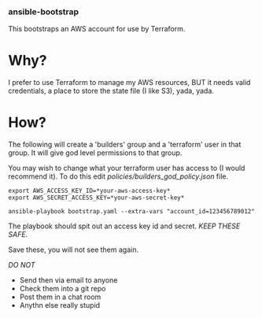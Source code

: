 ### ansible-bootstrap

This bootstraps an AWS account for use by Terraform.

# Why?

I prefer to use Terraform to manage my AWS resources, BUT it needs valid credentials, a place to store the state file (I like S3), yada, yada.

# How?

The following will create a 'builders' group and a 'terraform' user in that group. It will give god level permissions to that group.

You may wish to change what your terraform user has access to (I would recommend it). To do this edit *policies/builders_god_policy.json* file.


```
export AWS_ACCESS_KEY_ID=*your-aws-access-key*
export AWS_SECRET_ACCESS_KEY=*your-aws-secret-key*

ansible-playbook bootstrap.yaml --extra-vars "account_id=123456789012"
```

The playbook should spit out an access key id and secret.  *KEEP THESE SAFE*. 

Save these, you will not see them again.

*DO NOT*
- Send then via email to anyone
- Check them into a git repo
- Post them in a chat room
- Anythn else really stupid

